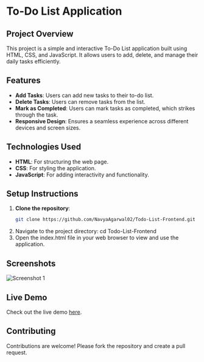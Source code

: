 # To-Do List Application

## Project Overview
This project is a simple and interactive To-Do List application built using HTML, CSS, and JavaScript. It allows users to add, delete, and manage their daily tasks efficiently.

## Features
- **Add Tasks**: Users can add new tasks to their to-do list.
- **Delete Tasks**: Users can remove tasks from the list.
- **Mark as Completed**: Users can mark tasks as completed, which strikes through the task.
- **Responsive Design**: Ensures a seamless experience across different devices and screen sizes.

## Technologies Used
- **HTML**: For structuring the web page.
- **CSS**: For styling the application.
- **JavaScript**: For adding interactivity and functionality.

## Setup Instructions
1. **Clone the repository**:
   ```bash
   git clone https://github.com/NavyaAgarwal02/Todo-List-Frontend.git
2. Navigate to the project directory: cd Todo-List-Frontend
3. Open the index.html file in your web browser to view and use the application.

## Screenshots
![Screenshot 1](screenshot1.png)

## Live Demo
Check out the live demo [here](https://todo-list-frontend-9xtjv30i7-navya-agarwal-projects.vercel.app/).

## Contributing
Contributions are welcome! Please fork the repository and create a pull request.


 
